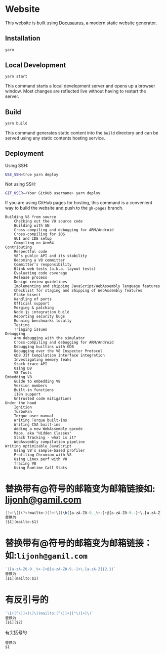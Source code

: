 # Website

This website is built using [Docusaurus](https://docusaurus.io/), a modern static website generator.

## Installation

```bash
yarn
```

## Local Development

```bash
yarn start
```

This command starts a local development server and opens up a browser window. Most changes are reflected live without having to restart the server.

## Build

```bash
yarn build
```

This command generates static content into the `build` directory and can be served using any static contents hosting service.

## Deployment

Using SSH:

```bash
USE_SSH=true yarn deploy
```

Not using SSH:

```bash
GIT_USER=<Your GitHub username> yarn deploy
```

If you are using GitHub pages for hosting, this command is a convenient way to build the website and push to the `gh-pages` branch.


```
Building V8 from source
    Checking out the V8 source code
    Building with GN
    Cross-compiling and debugging for ARM/Android
    Cross-compiling for iOS
    GUI and IDE setup
    Compiling on Arm64
Contributing
    Respectful code
    V8’s public API and its stability
    Becoming a V8 committer
    Committer’s responsibility
    Blink web tests (a.k.a. layout tests)
    Evaluating code coverage
    Release process
    Design review guidelines
    Implementing and shipping JavaScript/WebAssembly language features
    Checklist for staging and shipping of WebAssembly features
    Flake bisect
    Handling of ports
    Official support
    Merging & patching
    Node.js integration build
    Reporting security bugs
    Running benchmarks locally
    Testing
    Triaging issues
Debugging
    Arm debugging with the simulator
    Cross-compiling and debugging for ARM/Android
    Debugging builtins with GDB
    Debugging over the V8 Inspector Protocol
    GDB JIT Compilation Interface integration
    Investigating memory leaks
    Stack trace API
    Using D8
    V8 Tools
Embedding V8
    Guide to embedding V8
    Version numbers
    Built-in functions
    i18n support
    Untrusted code mitigations
Under the hood
    Ignition
    TurboFan
    Torque user manual
    Writing Torque built-ins
    Writing CSA built-ins
    Adding a new WebAssembly opcode
    Maps, aka "Hidden Classes"
    Slack Tracking - what is it?
    WebAssembly compilation pipeline
Writing optimizable JavaScript
    Using V8’s sample-based profiler
    Profiling Chromium with V8
    Using Linux perf with V8
    Tracing V8
    Using Runtime Call Stats
```

# 替换带有@符号的邮箱变为邮箱链接如: lijonh@gamil.com
```js
(?<!\[)(?<!mailto:)(?<!\()\b([a-zA-Z0-9._%+-]+@[a-zA-Z0-9.-]+\.[a-zA-Z]{2,})\b(?!\]\()(?!(?:[^)]*?)\))
替换为
[$1](mailto:$1)
```
# 替换带有@符号的邮箱变为邮箱链接：如:`lijonh@gamil.com`
```js
`([a-zA-Z0-9._%+-]+@[a-zA-Z0-9.-]+\.[a-zA-Z]{2,})`
替换为
[$1](mailto:$1)
```
# 有反引号的
```js
`\[([^\]]+)\]\((mailto:[^\)]+|[^\)]+)\)`
替换为
[$1]($2)
```
有尖括号的
```<(\[[^\]]+\]\([^)]+\))>
替换为
$1
```